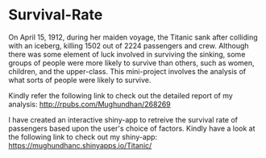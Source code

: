 # Survival-Rate

On April 15, 1912, during her maiden voyage, the Titanic sank after colliding with an iceberg, killing 1502 out of 2224 passengers and crew. Although there was some element of luck involved in surviving the sinking, some groups of people were more likely to survive than others, such as women, children, and the upper-class.  This mini-project involves the analysis of what sorts of people were likely to survive.

Kindly refer the following link to check out the detailed report of my analysis: http://rpubs.com/Mughundhan/268269

I have created an interactive shiny-app to retreive the survival rate of passengers based upon the user's choice of factors. 
Kindly have a look at the following link to check out my shiny-app: https://mughundhanc.shinyapps.io/Titanic/
